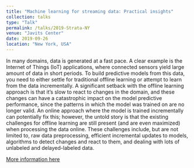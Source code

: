 ```yaml
---
title: "Machine learning for streaming data: Practical insights"
collection: talks
type: "Talk"
permalink: /talks/2019-Strata-NY
venue: "Javits Center"
date: 2019-09-26
location: "New York, USA"
---
```


In many domains, data is generated at a fast pace. A clear example is the Internet of Things (IoT) applications, where connected sensors yield large amount of data in short periods. To build predictive models from this data, you need to either settle for traditional offline learning or attempt to learn from the data incrementally. A significant setback with the offline learning approach is that it’s slow to react to changes in the domain, and these changes can have a catastrophic impact on the model predictive performance, since the patterns in which the model was trained on are no longer valid.
An online approach where the model is trained incrementally can potentially fix this; however, the untold story is that the existing challenges for offline learning are still present (and are even maximized) when processing the data online. These challenges include, but are not limited to, raw data preprocessing, efficient incremental updates to models, algorithms to detect changes and react to them, and dealing with lots of unlabeled and delayed-labeled data.

[More information here](https://conferences.oreilly.com/strata/strata-ny-2019/public/schedule/detail/77488.html)

